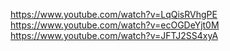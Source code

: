 https://www.youtube.com/watch?v=LqQisRVhgPE
https://www.youtube.com/watch?v=ecOGDeYjt0M
https://www.youtube.com/watch?v=JFTJ2SS4xyA
